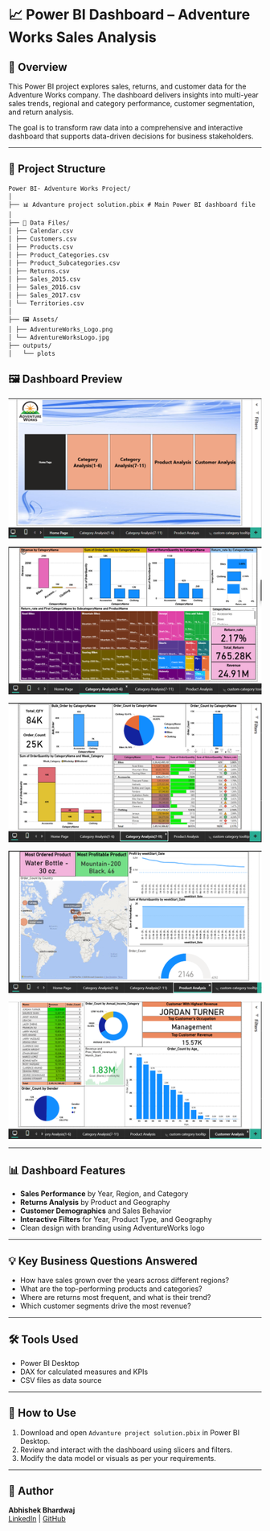# 📈 Power BI Dashboard – Adventure Works Sales Analysis

## 📝 Overview

This Power BI project explores sales, returns, and customer data for the Adventure Works company. The dashboard delivers insights into multi-year sales trends, regional and category performance, customer segmentation, and return analysis.

The goal is to transform raw data into a comprehensive and interactive dashboard that supports data-driven decisions for business stakeholders.

---

## 📂 Project Structure
```
Power BI- Adventure Works Project/
│
├── 📊 Advanture project solution.pbix # Main Power BI dashboard file
│
├── 📁 Data Files/
│ ├── Calendar.csv
│ ├── Customers.csv
│ ├── Products.csv
│ ├── Product_Categories.csv
│ ├── Product_Subcategories.csv
│ ├── Returns.csv
│ ├── Sales_2015.csv
│ ├── Sales_2016.csv
│ ├── Sales_2017.csv
│ └── Territories.csv
│
├── 🖼️ Assets/
│ ├── AdventureWorks_Logo.png
│ └── AdventureWorksLogo.jpg
├── outputs/
│   └── plots

```
## 🖼️ Dashboard Preview

![Home Page](outputs/plots/Homepage.png)

![Category Analysis 1](outputs/plots/category_analysis1.png)

![Category Analysis 2](outputs/plots/category_analysis2.png)

![Product Analysis](outputs/plots/product_analysis.png)

![Customer Analysis](outputs/plots/customer_analysis.png)

---

## 📊 Dashboard Features

- **Sales Performance** by Year, Region, and Category
- **Returns Analysis** by Product and Geography
- **Customer Demographics** and Sales Behavior
- **Interactive Filters** for Year, Product Type, and Geography
- Clean design with branding using AdventureWorks logo

---

## 💡 Key Business Questions Answered

- How have sales grown over the years across different regions?
- What are the top-performing products and categories?
- Where are returns most frequent, and what is their trend?
- Which customer segments drive the most revenue?

---

## 🛠️ Tools Used

- Power BI Desktop
- DAX for calculated measures and KPIs
- CSV files as data source

---

## 🚀 How to Use

1. Download and open `Advanture project solution.pbix` in Power BI Desktop.
2. Review and interact with the dashboard using slicers and filters.
3. Modify the data model or visuals as per your requirements.

---

## 📌 Author

**Abhishek Bhardwaj**  
[LinkedIn](https://www.linkedin.com/in/abhishekbhardwaj28) | [GitHub](https://github.com/abhishek-9617)
